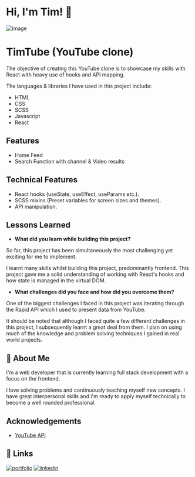 # Hi, I'm Tim! 👋

![image](https://user-images.githubusercontent.com/102727510/212031188-7ea0f44a-7c3c-45dc-bccd-3146619a548f.png)

# TimTube (YouTube clone)

The objective of creating this YouTube clone is to showcase my skills with React with heavy use of hooks and API mapping. 

The languages & libraries I have used in this project include:
- HTML
- CSS 
- SCSS
- Javascript
- React


## Features

- Home Feed
- Search Function with channel & Video results

## Technical Features

- React hooks (useState, useEffect, useParams etc.).
- SCSS mixins (Preset variables for screen sizes and themes).
- API manipulation.


## Lessons Learned

- **What did you learn while building this project?**

So far, this project has been simultaneously the most challenging yet exciting for me to implement. 

I learnt many skills whilst building this project, predominantly frontend. This project gave me a solid understanding of working with React's hooks and how state is managed in the virtual DOM. 

- **What challenges did you face and how did you overcome them?**

One of the biggest challenges I faced in this project was iterating through the Rapid API which I used to present data from YouTube.

It should be noted that although I faced quite a few different challenges in this project, I subsequently learnt a great deal from them. I plan on using much of the knowledge and problem solving techniques I gained in real world projects.


## 🚀 About Me
I'm a web developer that is currently learning full stack development with a focus on the frontend. 

I love solving problems and continuously teaching myself new concepts. I have great interpersonal skills and i'm ready to apply myself technically to become a well rounded professional.


## Acknowledgements

 - [YouTube API](https://rapidapi.com/ytdlfree/api/youtube-v31)


## 🔗 Links
[![portfolio](https://img.shields.io/badge/my_portfolio-000?style=for-the-badge&logo=ko-fi&logoColor=white)](https://github.com/Tim-Mclennan/My-Portfolio)
[![linkedin](https://img.shields.io/badge/linkedin-0A66C2?style=for-the-badge&logo=linkedin&logoColor=white)](https://www.linkedin.com/in/tim-mclennan-0563341aa/)

